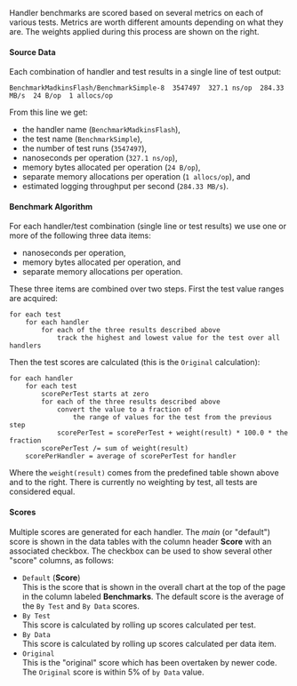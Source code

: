 Handler benchmarks are scored based on several metrics on each of various tests.
Metrics are worth different amounts depending on what they are.
The weights applied during this process are shown on the right.

#### Source Data

Each combination of handler and test results in a single line of test output:

```
BenchmarkMadkinsFlash/BenchmarkSimple-8  3547497  327.1 ns/op  284.33 MB/s  24 B/op  1 allocs/op
```

From this line we get:
* the handler name (`BenchmarkMadkinsFlash`),
* the test name (`BenchmarkSimple`),
* the number of test runs (`3547497`),
* nanoseconds per operation (`327.1 ns/op`),
* memory bytes allocated per operation (`24 B/op`),
* separate memory allocations per operation (`1 allocs/op`), and
* estimated logging throughput per second (`284.33 MB/s`).

#### Benchmark Algorithm

For each handler/test combination (single line or test results)
we use one or more of the following three data items:

* nanoseconds per operation,
* memory bytes allocated per operation, and
* separate memory allocations per operation.

These three items are combined over two steps.
First the test value ranges are acquired:

```
for each test
    for each handler
        for each of the three results described above
            track the highest and lowest value for the test over all handlers
```

Then the test scores are calculated (this is the `Original` calculation):

```
for each handler
    for each test
        scorePerTest starts at zero
        for each of the three results described above
            convert the value to a fraction of
                the range of values for the test from the previous step
            scorePerTest = scorePerTest + weight(result) * 100.0 * the fraction
        scorePerTest /= sum of weight(result)
    scorePerHandler = average of scorePerTest for handler
```

Where the `weight(result)` comes from the predefined table shown above and to the right.
There is currently no weighting by test, all tests are considered equal.

#### Scores

Multiple scores are generated for each handler.
The _main_ (or "default") score is shown in the data tables
with the column header **Score** with an associated checkbox.
The checkbox can be used to show several other "score" columns, as follows:

* `Default` (**Score**)  
  This is the score that is shown in the overall chart
  at the top of the page in the column labeled **Benchmarks**.
  The default score is the average of the `By Test` and `By Data` scores.
* `By Test`  
  This score is calculated by rolling up scores calculated per test.
* `By Data`  
  This score is calculated by rolling up scores calculated per data item.
* `Original`  
  This is the "original" score which has been overtaken by newer code.
  The `Original` score is within 5% of `by Data` value.

